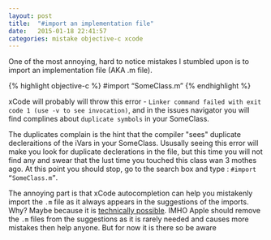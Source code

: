 ```yaml
---
layout: post
title:  "#import an implementation file"
date:   2015-01-18 22:41:57
categories: mistake objective-c xcode
---
```

One of the most annoying, hard to notice mistakes I stumbled upon is to import an implementation file (AKA .m file). 

{% highlight objective-c %}
#import “SomeClass.m”
{% endhighlight %}

xCode will probably will throw this error - `Linker command failed with exit code 1 (use -v to see invocation)`, and in the issues navigator you will find complines about `duplicate symbols` in your SomeClass.

The duplicates complain is the hint that the compiler "sees" duplicate decleraitions of the iVars in your SomeClass. Ususally seeing this error will make you look for duplicate declerations in the file, but this time you will not find any and swear that the lust time you touched this class wan 3 mothes ago. At this point you should stop, go to the search box and type : `#import “SomeClass.m”`.

The annoying part is that xCode autocompletion can help you mistakenly import the `.m` file as it always appears in the suggestions of the imports. Why? Maybe because it is [technically possible][link-1]. IMHO Apple should remove the `.m` files from the suggestions as it is rarely needed and causes more mistakes then help anyone. But for now it is there so be aware 

[link-1]: http://stackoverflow.com/questions/9808011/import-an-m-file 